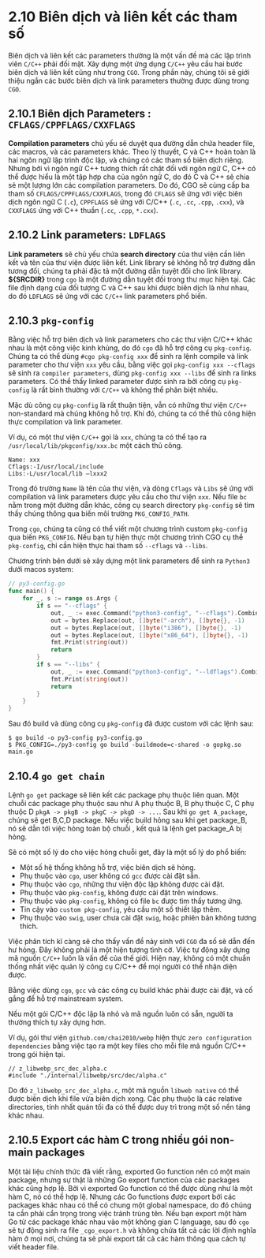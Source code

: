 # 2.10  Biên dịch và liên kết các tham số

Biên dịch và liên kết các parameters thường là một vấn đề mà các lập trình viên `C/C++` phải đối mặt. Xây dựng một ứng dụng `C/C++` yêu cầu hai bước biên dịch và liên kết cũng như trong `CGO`. Trong phần này, chúng tôi sẽ giới thiệu ngắn các bước biên dịch và link parameters thường được dùng trong `CGO`.

## 2.10.1 Biên dịch Parameters : `CFLAGS/CPPFLAGS/CXXFLAGS`

**Compilation parameters** chủ yếu sẽ duyệt qua đường dẫn chứa header file, các macros, và các parameters khác. Theo lý thuyết, C và C++ hoàn toàn là hai ngôn ngữ lập trình độc lập, và chúng có các tham số biên dịch riêng. Nhưng bởi vì ngôn ngữ C++ tương thích rất chặt đối với ngôn ngữ C, C++ có thể được hiểu là một tập hợp cha của ngôn ngữ C, do đó C và C++ sẽ chia sẻ một lượng lớn các compilation parameters. Do đó, CGO sẽ cùng cấp ba tham số `CFLAGS/CPPFLAGS/CXXFLAGS`, trong đó `CFLAGS` sẽ ứng với việc biên dịch ngôn ngữ C (`.c`), `CPPFLAGS` sẽ ứng với C/C++ (`.c`, `.cc`, `.cpp`, `.cxx`), và `CXXFLAGS` ứng với C++ thuần (`.cc`, `.cpp`, `*.cxx`).

## 2.10.2 Link parameters: `LDFLAGS`

**Link parameters** sẽ chủ yếu chứa **search directory** của thư viện cần liên kết và tên của thư viện được liên kết. Link library sẽ không hỗ trợ đường dẫn tương đối, chúng ta phải đặc tả một đường dẫn tuyệt đối cho link library. **${SRCDIR}** trong `cgo` là một đường dẫn tuyệt đối trong thư mục hiện tại. Các file định dạng của đối tượng C và C++ sau khi được biên dịch là như nhau, do đó `LDFLAGS` sẽ ứng với các `C/C++` link parameters phổ biến.

## 2.10.3 `pkg-config`

Bằng việc hỗ trợ biên dịch và link parameters cho các thư viện C/C++ khác nhau là một công việc kinh khủng, do đó `cgo` đã hỗ trợ công cụ `pkg-config`. Chúng ta có thể dùng `#cgo pkg-config xxx` để sinh ra lệnh compile và link parameter cho thư viện `xxx` yêu cầu, bằng việc gọi `pkg-config xxx --cflags` sẽ sinh ra `compiler parameters`, dùng `pkg-config xxx --libs` để sinh ra  links parameters. Có thể thấy  linked parameter được sinh ra bởi công cụ `pkg-config` là rất bình thường với `C/C++` và không thể phân biệt nhiều.

Mặc dù công cụ `pkg-config` là rất thuận tiện, vẫn có những thư viện `C/C++` non-standard mà chúng không hỗ trợ. Khi đó, chúng ta có thể thủ công hiện thực compilation và link parameter.

Ví dụ, có một thư viện `C/C++` gọi là `xxx`, chúng ta có thể tạo ra `/usr/local/lib/pkgconfig/xxx.bc` một cách thủ công.

```
Name: xxx
Cflags:-I/usr/local/include
Libs:-L/usr/local/lib –lxxx2
```

Trong đó trường `Name` là tên của thư viện, và dòng `Cflags` và `Libs` sẽ ứng với compilation và link parameters được yêu cầu cho thư viện `xxx`. Nếu file `bc` nằm trong một đường dẫn khác, công cụ  search directory `pkg-config` sẽ tìm thấy chúng thông qua biến môi trường `PKG_CONFIG_PATH`.

Trong `cgo`, chúng ta cũng có thể viết một chương trình custom  `pkg-config` qua biến `PKG_CONFIG`. Nếu bạn tự hiện thực một chương trình CGO cụ thể `pkg-config`, chỉ cần hiện thực hai tham số `--cflags` và `--libs`.

Chương trình bên dưới sẽ xây dựng một link parameters để sinh ra `Python3` dưới macos system:

```go
// py3-config.go
func main() {
    for _, s := range os.Args {
        if s == "--cflags" {
            out, _ := exec.Command("python3-config", "--cflags").CombinedOutput()
            out = bytes.Replace(out, []byte("-arch"), []byte{}, -1)
            out = bytes.Replace(out, []byte("i386"), []byte{}, -1)
            out = bytes.Replace(out, []byte("x86_64"), []byte{}, -1)
            fmt.Print(string(out))
            return
        }
        if s == "--libs" {
            out, _ := exec.Command("python3-config", "--ldflags").CombinedOutput()
            fmt.Print(string(out))
            return
        }
    }
}
```

Sau đó build và dùng công cụ `pkg-config` đã được custom với các lệnh sau:

```
$ go build -o py3-config py3-config.go
$ PKG_CONFIG=./py3-config go build -buildmode=c-shared -o gopkg.so main.go
```

## 2.10.4 `go get chain`

Lệnh `go get` package sẽ liên kết các package phụ thuộc liên quan. Một chuỗi các package phụ thuộc sau như A phụ thuộc B, B phụ thuộc C, C phụ thuộc D `pkgA -> pkgB -> pkgC -> pkgD -> ...`. Sau khi `go get A_package`, chúng sẽ get B,C,D package. Nếu việc build hỏng sau khi get package_B, nó sẽ dẫn tới việc hỏng toàn bộ chuỗi , kết quả là lệnh get package_A bị hỏng.

Sẽ có một số lý do cho việc hỏng chuỗi get, đây là một số lý do phổ biến:

* Một số hệ thống không hỗ trợ, việc biên dịch sẽ hỏng.
* Phụ thuộc vào `cgo`, user không có `gcc` được cài đặt sẵn.
* Phụ thuộc vào `cgo`, những thư viện độc lập không được cài đặt.
* Phụ thuộc vào `pkg-config`, không được cài đặt trên windows.
* Phụ thuộc vào `pkg-config`, không có file `bc` được tìm thấy tương ứng.
* Tin cậy vào `custom pkg-config`, yêu cầu một số thiết lập thêm.
* Phụ thuộc vào `swig`, user chưa cài đặt `swig`, hoặc phiên bản không tương thích.

Việc phân tích kĩ càng sẽ cho thấy vấn đề nảy sinh với `CGO` đa số sẽ dẫn đến hư hỏng. Đây không phải là một hiện tượng tình cờ. Việc tự động xây dựng mã nguồn `C/C++` luôn là vấn đề của thế giới. Hiện nay, không có một chuẩn thống nhất việc quản lý công cụ C/C++ để mọi người có thể nhận diện được.

Bằng việc dùng `cgo`, `gcc` và các công cụ build khác phải được cài đặt, và cố gắng để hỗ trợ mainstream system.

Nếu một gói C/C++ độc lập là nhỏ và mã nguồn luôn có sẵn, người ta thường thích tự xây dựng hơn.

Ví dụ, gói thư viện `github.com/chai2010/webp` hiện thực `zero configuration dependencies` bằng việc tạo ra một key files cho mỗi file mã nguồn C/C++ trong gói hiện tại.

```
// z_libwebp_src_dec_alpha.c
#include "./internal/libwebp/src/dec/alpha.c"
```

Do đó `z_libwebp_src_dec_alpha.c`, một mã nguồn `libweb native` có thể được biên dịch khi file vừa biên dịch xong. Các phụ thuộc là các relative directories, tính nhất quán tối đa có thể được duy trì trong một số nền tảng khác nhau.

## 2.10.5 Export các hàm C trong nhiều gói non-main packages

Một tài liệu chính thức đã viết rằng, exported Go function nên có một main package, nhưng sự thật là những Go export function của các packages khác cũng hợp lệ. Bởi vì exported Go function có thể được dùng như là một hàm C, nó có thể hợp lệ. Nhưng các Go functions được export bởi các packages khác nhau có thể có chung một global namespace, do đó chúng ta cần phải cẩn trọng trong việc tránh trùng tên. Nếu bạn export một hàm Go từ các package khác nhau vào một không gian C language, sau đó `cgo` sẽ tự động sinh ra file `_cgo_export.h` và không chứa tất cả các lời định nghĩa hàm ở mọi nơi, chúng ta sẽ phải export tất cả các hàm thông qua cách tự viết header file.
